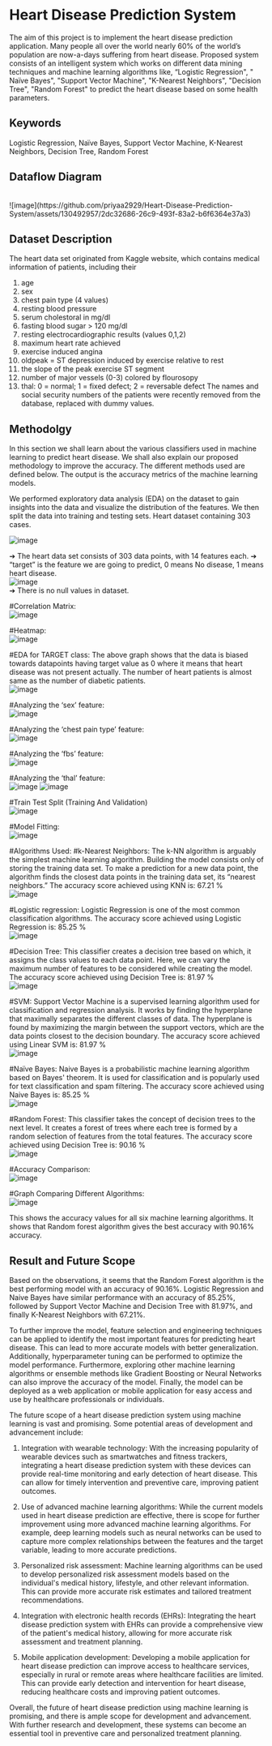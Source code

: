 
# Heart Disease Prediction System

The aim of this project is to implement the heart disease prediction application. Many people all over
the world nearly 60% of the world’s population are now-a-days suffering from heart disease. 
Proposed system consists of an intelligent system which works on different data mining techniques and machine learning algorithms like, “Logistic Regression", " Naïve Bayes", "Support Vector Machine", "K-Nearest Neighbors", "Decision Tree", "Random Forest" to predict the heart disease based on some health parameters.



## Keywords

Logistic Regression, Naïve Bayes, Support Vector Machine, K-Nearest Neighbors, Decision Tree, Random Forest


## Dataflow Diagram
<br />
![image](https://github.com/priyaa2929/Heart-Disease-Prediction-System/assets/130492957/2dc32686-26c9-493f-83a2-b6f6364e37a3)
<br />


## Dataset Description

The heart data set originated from Kaggle website, which contains medical information of patients, including their
1. age
2. sex
3. chest pain type (4 values)
4. resting blood pressure
5. serum cholestoral in mg/dl
6. fasting blood sugar > 120 mg/dl
7. resting electrocardiographic results (values 0,1,2)
8. maximum heart rate achieved
9. exercise induced angina
10. oldpeak = ST depression induced by exercise relative to rest
11. the slope of the peak exercise ST segment
12. number of major vessels (0-3) colored by flourosopy
13. thal: 0 = normal; 1 = fixed defect; 2 = reversable defect The names and social security numbers of the patients were recently removed from the database, replaced with dummy values.


## Methodolgy

In this section we shall learn about the various classifiers used in machine learning to predict heart disease. We shall also explain our proposed methodology to improve the accuracy. The different methods used are defined below. The output is the accuracy metrics of the machine learning models. 

We performed exploratory data analysis (EDA) on the dataset to gain insights into the data and visualize the distribution of the features. We then split the data into training and testing sets. Heart dataset containing 303 cases.
<br />

![image](https://github.com/priyaa2929/Heart-Disease-Prediction-System/assets/130492957/0195ec08-21b8-434c-9164-4d6e3b3eee68)
<br />

➔ The heart data set consists of 303 data points, with 14 features each.
➔ “target” is the feature we are going to predict, 0 means No disease, 1 means heart disease.
<br />
![image](https://github.com/priyaa2929/Heart-Disease-Prediction-System/assets/130492957/60138479-1a41-4439-b9d6-72c1ef4dd03d)
<br />
➔ There is no null values in dataset.


#Correlation Matrix:
<br />
![image](https://github.com/priyaa2929/Heart-Disease-Prediction-System/assets/130492957/e1130491-a8e1-4f5a-b1a3-1400038e53a7)
<br />

#Heatmap:
<br />
![image](https://github.com/priyaa2929/Heart-Disease-Prediction-System/assets/130492957/705214c9-1977-425b-82a2-f76b6a130cca)
<br />

#EDA for TARGET class:
The above graph shows that the data is biased towards datapoints having target value as 0 where it means that heart disease was not present actually. The number of heart patients is almost same as the number of diabetic patients.
<br />
![image](https://github.com/priyaa2929/Heart-Disease-Prediction-System/assets/130492957/143b55e9-3926-429e-b365-ca0cb9fee2ad)
<br />

#Analyzing the ‘sex’ feature:
<br />
![image](https://github.com/priyaa2929/Heart-Disease-Prediction-System/assets/130492957/6da39b74-34d0-44bf-b73f-91982dc02dfa)
<br />

#Analyzing the ‘chest pain type’ feature:
<br />
![image](https://github.com/priyaa2929/Heart-Disease-Prediction-System/assets/130492957/2ce3cb20-519d-4535-93f5-4a42c8e3b545)
<br />

#Analyzing the ‘fbs’ feature:
<br />
![image](https://github.com/priyaa2929/Heart-Disease-Prediction-System/assets/130492957/0db539dc-1129-4ee9-b61a-fae9e49dd534)
<br />

#Analyzing the ‘thal’ feature:
<br />
![image](https://github.com/priyaa2929/Heart-Disease-Prediction-System/assets/130492957/76e3ceee-675c-4c7a-8e82-b12e63fd6346)
![image](https://github.com/priyaa2929/Heart-Disease-Prediction-System/assets/130492957/bef09305-e6c6-4208-88b3-1c7c5fce873a)
<br />

#Train Test Split (Training And Validation)
<br />
![image](https://github.com/priyaa2929/Heart-Disease-Prediction-System/assets/130492957/2c50e96d-58ac-4987-874e-d8640ee97ad1)
<br />

#Model Fitting:
<br />
![image](https://github.com/priyaa2929/Heart-Disease-Prediction-System/assets/130492957/2f164a2c-0d5f-4e12-b5f6-0da709d92b72)
<br />

#Algorithms Used:
#k-Nearest Neighbors:
The k-NN algorithm is arguably the simplest machine learning algorithm. Building the model consists only of storing the training data set. To make a prediction for a new data point, the algorithm finds the closest data points in the training data set, its “nearest neighbors.”
The accuracy score achieved using KNN is: 67.21 %
<br />
![image](https://github.com/priyaa2929/Heart-Disease-Prediction-System/assets/130492957/01fe5b09-d4a2-4a30-964d-d32a6786deb9)
<br />

#Logistic regression:
Logistic Regression is one of the most common classification algorithms.
The accuracy score achieved using Logistic Regression is: 85.25 %
<br />
![image](https://github.com/priyaa2929/Heart-Disease-Prediction-System/assets/130492957/ee712949-8379-43db-b17f-7d98ba8f8cb8)
<br />

#Decision Tree:
This classifier creates a decision tree based on which, it assigns the class values to each data point. Here, we can vary the maximum number of features to be considered while creating the model.
The accuracy score achieved using Decision Tree is: 81.97 %
<br />
![image](https://github.com/priyaa2929/Heart-Disease-Prediction-System/assets/130492957/c18800ab-b007-40c3-8dd1-9da860383c8c)
<br />

#SVM:
Support Vector Machine is a supervised learning algorithm used for classification and regression analysis. It works by finding the hyperplane that maximally separates the different classes of data. The hyperplane is found by maximizing the margin between the support vectors, which are the data points closest to the decision boundary. The accuracy score achieved using Linear SVM is: 81.97 %
<br />
![image](https://github.com/priyaa2929/Heart-Disease-Prediction-System/assets/130492957/bb55c7a2-808f-4f55-945a-a02a1d64eef3)
<br />

#Naïve Bayes:
Naive Bayes is a probabilistic machine learning algorithm based on Bayes' theorem. It is used for classification and is popularly used for text classification and spam filtering.
The accuracy score achieved using Naive Bayes is: 85.25 %
<br />
![image](https://github.com/priyaa2929/Heart-Disease-Prediction-System/assets/130492957/34cf85ce-4a11-4bed-aae2-beedce2bef8a)
<br />

#Random Forest:
This classifier takes the concept of decision trees to the next level. It creates a forest of trees where each tree is formed by a random selection of features from the total features.
The accuracy score achieved using Decision Tree is: 90.16 %
<br />
![image](https://github.com/priyaa2929/Heart-Disease-Prediction-System/assets/130492957/91347152-25f0-4193-8f3a-6daefcc39d76)
<br />

#Accuracy Comparison:
<br />
![image](https://github.com/priyaa2929/Heart-Disease-Prediction-System/assets/130492957/9cb922f4-0d2f-4dc0-b55f-73e8e5f41765)
<br />

#Graph Comparing Different Algorithms:
<br />
![image](https://github.com/priyaa2929/Heart-Disease-Prediction-System/assets/130492957/18c2e9f7-e546-4930-84d3-09f2726ea84e)
<br />

This shows the accuracy values for all six machine learning algorithms.
It shows that Random forest algorithm gives the best accuracy with 90.16% accuracy.
## Result and Future Scope

Based on the observations, it seems that the Random Forest algorithm is the best performing model with an accuracy of 90.16%. Logistic Regression and Naive Bayes have similar performance with an accuracy of 85.25%, followed by Support Vector Machine and Decision Tree with 81.97%, and finally K-Nearest Neighbors with 67.21%.

To further improve the model, feature selection and engineering techniques can be applied to identify the most important features for predicting heart disease. This can lead to more accurate models with better generalization. Additionally, hyperparameter tuning can be performed to optimize the model performance.
Furthermore, exploring other machine learning algorithms or ensemble methods like Gradient Boosting or Neural Networks can also improve the accuracy of the model. Finally, the model can be deployed as a web application or mobile application for easy access and use by healthcare professionals or individuals.

The future scope of a heart disease prediction system using machine learning is vast and promising. Some potential areas of development and advancement include:

1. Integration with wearable technology: With the increasing popularity of wearable devices such as smartwatches and fitness trackers, integrating a heart disease prediction system with these devices can provide real-time monitoring and early detection of heart disease. This can allow for timely intervention and preventive care, improving patient outcomes.

2. Use of advanced machine learning algorithms: While the current models used in heart disease prediction are effective, there is scope for further improvement using more advanced machine learning algorithms. For example, deep learning models such as neural networks can be used to capture more complex relationships between the features and the target variable, leading to more accurate predictions.

3. Personalized risk assessment: Machine learning algorithms can be used to develop personalized risk assessment models based on the individual's medical history, lifestyle, and other relevant information. This can provide more accurate risk estimates and tailored treatment recommendations.

4. Integration with electronic health records (EHRs): Integrating the heart disease prediction system with EHRs can provide a comprehensive view of the patient's medical history, allowing for more accurate risk assessment and treatment planning.

5. Mobile application development: Developing a mobile application for heart disease prediction can improve access to healthcare services, especially in rural or remote areas where healthcare facilities are limited. This can provide early detection and intervention for heart disease, reducing healthcare costs and improving patient outcomes.

Overall, the future of heart disease prediction using machine learning is promising, and there is ample scope for development and advancement. With further research and development, these systems can become an essential tool in preventive care and personalized treatment planning.

